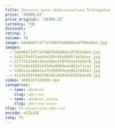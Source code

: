 ```yaml
---
title: โต๊ะกลางแจ้ง ชุดสวน เฟอร์นิเจอร์ลานโรงแรม โต๊ะข้างอลูมิเนียม
price: '29369.22'
price_original: '29369.22'
currency: THB
discount: ''
rating: 5
volume: 70
image: Sde060f14ffa74d0f9a8d8dac0f956a6en.jpg
images:
  - Sde060f14ffa74d0f9a8d8dac0f956a6en.jpg
  - Sd822f6df3aeb4e358c98a69057a63b6ac.jpg
  - S7777237601304e50be1f07034a4569b7B.jpg
  - Sd7ee9e43d41444dba0d84eac982ef1cax.jpg
  - Sd80a1ea80eda475d985b5eeb9b129584J.jpg
  - Sc47e439f88b74018b14d44b66992b4a4H.jpg
video: 4000267324036.mp4
categories:
  - name: เฟอร์นิเจอร์
    slug: เฟอร-เจอร
  - name: เฟอร์นิเจอร์ กลางแจ้ง
    slug: เฟอร-เจอร-กลางแจ
slug: โต-ะกลางแจ-ดสวน-เฟอร-เจอร
encode: oEZpiRE
lang: th
---
```

  